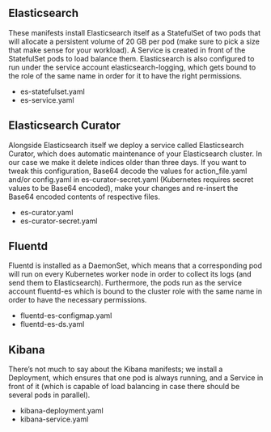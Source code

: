 ## Elasticsearch

These manifests install Elasticsearch itself as a StatefulSet of two pods that will allocate a persistent volume of 20 GB per pod (make sure to pick a size that make sense for your workload). A Service is created in front of the StatefulSet pods to load balance them.
Elasticsearch is also configured to run under the service account elasticsearch-logging, which gets bound to the role of the same name in order for it to have the right permissions.

* es-statefulset.yaml
* es-service.yaml

## Elasticsearch Curator

Alongside Elasticsearch itself we deploy a service called Elasticsearch Curator, which does automatic maintenance of your Elasticsearch cluster. In our case we make it delete indices older than three days. If you want to tweak this configuration, Base64 decode the values for action_file.yaml and/or config.yaml in es-curator-secret.yaml (Kubernetes requires secret values to be Base64 encoded), make your changes and re-insert the Base64 encoded contents of respective files.

* es-curator.yaml
* es-curator-secret.yaml

## Fluentd

Fluentd is installed as a DaemonSet, which means that a corresponding pod will run on every Kubernetes worker node in order to collect its logs (and send them to Elasticsearch). Furthermore, the pods run as the service account fluentd-es which is bound to the cluster role with the same name in order to have the necessary permissions.

* fluentd-es-configmap.yaml
* fluentd-es-ds.yaml

## Kibana

There’s not much to say about the Kibana manifests; we install a Deployment, which ensures that one pod is always running, and a Service in front of it (which is capable of load balancing in case there should be several pods in parallel).

* kibana-deployment.yaml
* kibana-service.yaml